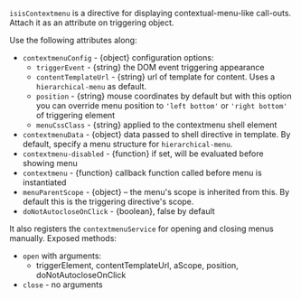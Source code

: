 `isisContextmenu` is a directive for displaying contextual-menu-like call-outs. Attach it as an attribute on triggering object.

Use the following attributes along:

 * `contextmenuConfig` - {object} configuration options:
    - `triggerEvent` - {string} the DOM event triggering appearance
    - `contentTemplateUrl` - {string} url of template for content. Uses a `hierarchical-menu` as default.
    - `position` - {string} mouse coordinates by default but with this option you can override menu position to `'left bottom'` or `'right bottom'` of triggering element
    - `menuCssClass` - {string} applied to the contextmenu shell element
 * `contextmenuData` - {object} data passed to shell directive in template. By default, specify a menu structure for `hierarchical-menu`.
 * `contextmenu-disabled` - {function} if set, will be evaluated before showing menu
 * `contextmenu` - {function} callback function called before menu is instantiated
 * `menuParentScope` - {object} – the menu's scope is inherited from this. By default this is the triggering directive's scope.
 * `doNotAutocloseOnClick` - {boolean}, false by default

It also registers the `contextmenuService` for opening and closing menus manually. Exposed methods:

 * `open` with arguments:
    - triggerElement, contentTemplateUrl, aScope, position, doNotAutocloseOnClick
 * `close` - no arguments
